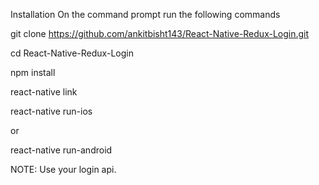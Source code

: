  Installation
On the command prompt run the following commands

git clone https://github.com/ankitbisht143/React-Native-Redux-Login.git

cd React-Native-Redux-Login

npm install

react-native link

react-native run-ios

or

react-native run-android

NOTE: Use your login api.
